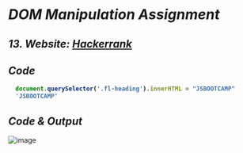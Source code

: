 # _DOM Manipulation Assignment_

## _13. Website: [Hackerrank](https://www.hackerrank.com/)_

## _Code_
<b>
  
```javascript
  document.querySelector('.fl-heading').innerHTML = "JSBOOTCAMP"
  'JSBOOTCAMP'
```
</b>

## _Code & Output_
![image](https://user-images.githubusercontent.com/91872149/193190633-64d089d4-2963-4202-91d2-d5c8998ae3ca.png)
